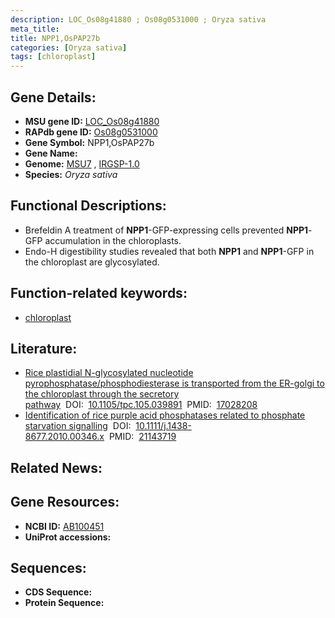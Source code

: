 ```yaml
---
description: LOC_Os08g41880 ; Os08g0531000 ; Oryza sativa
meta_title:
title: NPP1,OsPAP27b
categories: [Oryza sativa]
tags: [chloroplast]
---
```


## Gene Details:
- **MSU gene ID:** [LOC_Os08g41880](http://rice.uga.edu/cgi-bin/ORF_infopage.cgi?orf=LOC_Os08g41880)  
- **RAPdb gene ID:** [Os08g0531000](https://rapdb.dna.affrc.go.jp/locus/?name=Os08g0531000)  
- **Gene Symbol:** NPP1,OsPAP27b
- **Gene Name:**
- **Genome:**  [MSU7](http://rice.uga.edu/)&nbsp;,&nbsp;[IRGSP-1.0](https://rapdb.dna.affrc.go.jp/download/irgsp1.html)
- **Species:** *Oryza sativa*

## Functional Descriptions:
   - Brefeldin A treatment of **NPP1**-GFP-expressing cells prevented **NPP1**-GFP accumulation in the chloroplasts.
   - Endo-H digestibility studies revealed that both **NPP1** and **NPP1**-GFP in the chloroplast are glycosylated.

## Function-related keywords:
   - [chloroplast](/tags/chloroplast/)

## Literature:
   - [Rice plastidial N-glycosylated nucleotide pyrophosphatase/phosphodiesterase is transported from the ER-golgi to the chloroplast through the secretory pathway](https://www.doi.org/10.1105/tpc.105.039891)&nbsp;&nbsp;DOI:&nbsp;&nbsp;[10.1105/tpc.105.039891](https://www.doi.org/10.1105/tpc.105.039891)&nbsp;&nbsp;PMID:&nbsp;&nbsp;[17028208](https://pubmed.ncbi.nlm.nih.gov/17028208/)
   - [Identification of rice purple acid phosphatases related to phosphate starvation signalling](https://www.doi.org/10.1111/j.1438-8677.2010.00346.x)&nbsp;&nbsp;DOI:&nbsp;&nbsp;[10.1111/j.1438-8677.2010.00346.x](https://www.doi.org/10.1111/j.1438-8677.2010.00346.x)&nbsp;&nbsp;PMID:&nbsp;&nbsp;[21143719](https://pubmed.ncbi.nlm.nih.gov/21143719/)

## Related News:

## Gene Resources:
- **NCBI ID:**  [AB100451](http://www.ncbi.nlm.nih.gov/nuccore/AB100451)
- **UniProt accessions:** [](https://www.uniprot.org/uniprotkb//entry)

## Sequences:
- **CDS Sequence:**
- **Protein Sequence:**
